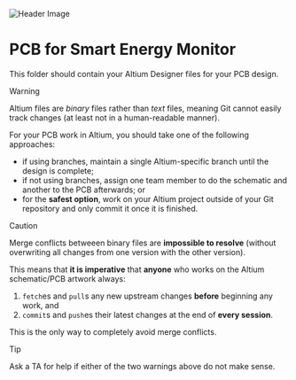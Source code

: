 ![Header Image](https://github.com/ee209-2020class/ee209-2020class.github.io/blob/master/ExtraInfo/logo.png)

# PCB for Smart Energy Monitor

This folder should contain your Altium Designer files for your PCB design.

> [!WARNING]
> Altium files are *binary* files rather than *text* files, meaning Git cannot easily track changes (at least not in a human-readable manner).
> 
> For your PCB work in Altium, you should take one of the following approaches:
> - if using branches, maintain a single Altium-specific branch until the design is complete;
> - if not using branches, assign one team member to do the schematic and another to the PCB afterwards; or
> - for the **safest option**, work on your Altium project outside of your Git repository and only commit it once it is finished.

> [!CAUTION]
> Merge conflicts betweeen binary files are **impossible to resolve** (without overwriting all changes from one version with the other version).
>
> This means that **it is imperative** that **anyone** who works on the Altium schematic/PCB artwork always:
> 1. `fetch`es and `pull`s any new upstream changes **before** beginning any work, and
> 2. `commit`s and `push`es their latest changes at the end of **every session**.
> 
> This is the only way to completely avoid merge conflicts.

> [!TIP]
> Ask a TA for help if either of the two warnings above do not make sense.